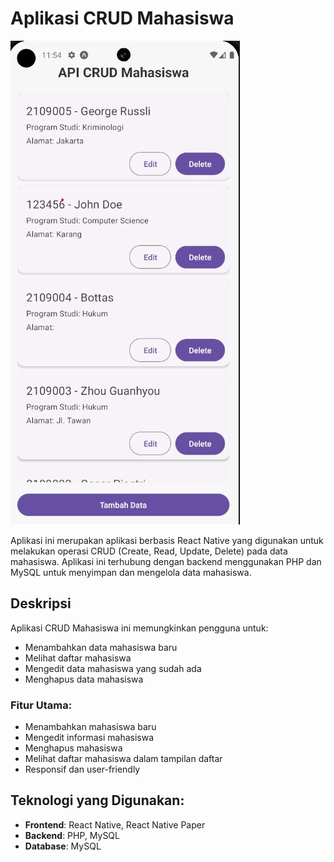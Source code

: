 # Aplikasi CRUD Mahasiswa

   ![Deskripsi Gambar](images/home-view.jpg)

Aplikasi ini merupakan aplikasi berbasis React Native yang digunakan untuk melakukan operasi CRUD (Create, Read, Update, Delete) pada data mahasiswa. Aplikasi ini terhubung dengan backend menggunakan PHP dan MySQL untuk menyimpan dan mengelola data mahasiswa.

## Deskripsi

Aplikasi CRUD Mahasiswa ini memungkinkan pengguna untuk:
- Menambahkan data mahasiswa baru
- Melihat daftar mahasiswa
- Mengedit data mahasiswa yang sudah ada
- Menghapus data mahasiswa

### Fitur Utama:
- Menambahkan mahasiswa baru
- Mengedit informasi mahasiswa
- Menghapus mahasiswa
- Melihat daftar mahasiswa dalam tampilan daftar
- Responsif dan user-friendly

## Teknologi yang Digunakan:
- **Frontend**: React Native, React Native Paper
- **Backend**: PHP, MySQL
- **Database**: MySQL

